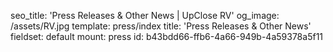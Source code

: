 seo_title: 'Press Releases & Other News | UpClose RV'
og_image: /assets/RV.jpg
template: press/index
title: 'Press Releases & Other News'
fieldset: default
mount: press
id: b43bdd66-ffb6-4a66-949b-4a59378a5f11
